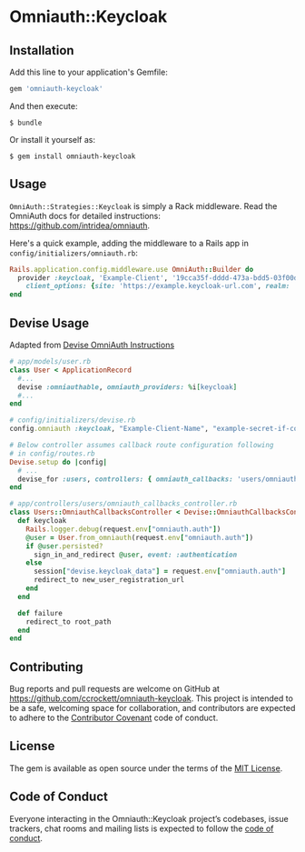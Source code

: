 # Omniauth::Keycloak

## Installation

Add this line to your application's Gemfile:

```ruby
gem 'omniauth-keycloak'
```

And then execute:

    $ bundle

Or install it yourself as:

    $ gem install omniauth-keycloak

## Usage

`OmniAuth::Strategies::Keycloak` is simply a Rack middleware. Read the OmniAuth docs for detailed instructions: https://github.com/intridea/omniauth.

Here's a quick example, adding the middleware to a Rails app in `config/initializers/omniauth.rb`:

```ruby
Rails.application.config.middleware.use OmniAuth::Builder do
  provider :keycloak, 'Example-Client', '19cca35f-dddd-473a-bdd5-03f00d61d884',
    client_options: {site: 'https://example.keycloak-url.com', realm: 'example-realm'}
end
```

## Devise Usage
Adapted from [Devise OmniAuth Instructions](https://github.com/plataformatec/devise/wiki/OmniAuth:-Overview)

```ruby
# app/models/user.rb
class User < ApplicationRecord
  #...
  devise :omniauthable, omniauth_providers: %i[keycloak]
  #...
end

# config/initializers/devise.rb
config.omniauth :keycloak, "Example-Client-Name", "example-secret-if-configured", client_options: { site: "https://example.keycloak-url.com", realm: "example-realm" }, :strategy_class => OmniAuth::Strategies::Keycloak

# Below controller assumes callback route configuration following 
# in config/routes.rb
Devise.setup do |config|
  # ...
  devise_for :users, controllers: { omniauth_callbacks: 'users/omniauth_callbacks' }
end

# app/controllers/users/omniauth_callbacks_controller.rb
class Users::OmniauthCallbacksController < Devise::OmniauthCallbacksController
  def keycloak
    Rails.logger.debug(request.env["omniauth.auth"])
    @user = User.from_omniauth(request.env["omniauth.auth"])
    if @user.persisted?
      sign_in_and_redirect @user, event: :authentication
    else
      session["devise.keycloak_data"] = request.env["omniauth.auth"]
      redirect_to new_user_registration_url
    end
  end

  def failure
    redirect_to root_path
  end
end

```

## Contributing

Bug reports and pull requests are welcome on GitHub at https://github.com/ccrockett/omniauth-keycloak. This project is intended to be a safe, welcoming space for collaboration, and contributors are expected to adhere to the [Contributor Covenant](http://contributor-covenant.org) code of conduct.

## License

The gem is available as open source under the terms of the [MIT License](https://opensource.org/licenses/MIT).

## Code of Conduct

Everyone interacting in the Omniauth::Keycloak project’s codebases, issue trackers, chat rooms and mailing lists is expected to follow the [code of conduct](https://github.com/ccrockett/omniauth-keycloak/blob/master/CODE_OF_CONDUCT.md).
